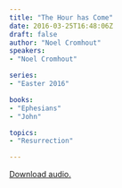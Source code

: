 ```yaml
---
title: "The Hour has Come"
date: 2016-03-25T16:48:06Z
draft: false
author: "Noel Cromhout"
speakers:
- "Noel Cromhout"

series:
- "Easter 2016"

books:
- "Ephesians"
- "John"

topics:
- "Resurrection"

---
```

[Download audio.](http://s3-eu-west-1.amazonaws.com/renownchurch/sermons/2016/03/2016-03-25_TheHourHasCome.mp3)